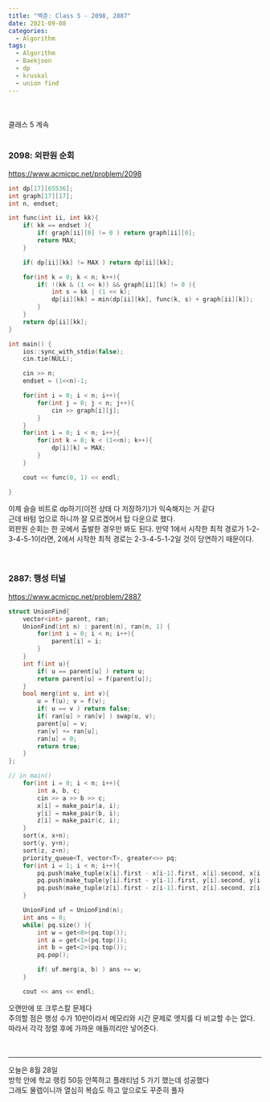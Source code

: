 ```yaml
---
title: "백준: Class 5 - 2098, 2887"
date: 2021-09-08
categories:
  - Algorithm
tags:
  - Algorithm
  - Baekjoon
  - dp
  - kruskal
  - union find
---
```


<br></br>
클래스 5 계속
<br></br>

### 2098: 외판원 순회
https://www.acmicpc.net/problem/2098
```cpp
int dp[17][65536];
int graph[17][17];
int n, endset;

int func(int ii, int kk){
    if( kk == endset ){
        if( graph[ii][0] != 0 ) return graph[ii][0];
        return MAX;
    }

    if( dp[ii][kk] != MAX ) return dp[ii][kk];

    for(int k = 0; k < n; k++){
        if( !(kk & (1 << k)) && graph[ii][k] != 0 ){
            int s = kk | (1 << k);
            dp[ii][kk] = min(dp[ii][kk], func(k, s) + graph[ii][k]);
        }
    }
    return dp[ii][kk];
}

int main() {
    ios::sync_with_stdio(false);
    cin.tie(NULL);

    cin >> n;
    endset = (1<<n)-1;

    for(int i = 0; i < n; i++){
        for(int j = 0; j < n; j++){
            cin >> graph[i][j];
        }
    }
    for(int i = 0; i < n; i++){
        for(int k = 0; k < (1<<n); k++){
            dp[i][k] = MAX;
        }
    }

    cout << func(0, 1) << endl;

}
```
이제 슬슬 비트로 dp하기(이전 상태 다 저장하기)가 익숙해지는 거 같다  
근데 바텀 업으로 하니까 잘 모르겠어서 탑 다운으로 했다.  
외판원 순회는 한 곳에서 출발한 경우만 봐도 된다. 만약 1에서 시작한 최적 경로가 1-2-3-4-5-1이라면, 2에서 시작한 최적 경로는 2-3-4-5-1-2일 것이 당연하기 때문이다.  
<br></br>

### 2887: 행성 터널
https://www.acmicpc.net/problem/2887
```cpp
struct UnionFind{
    vector<int> parent, ran;
    UnionFind(int n) : parent(n), ran(n, 1) {
        for(int i = 0; i < n; i++){
            parent[i] = i;
        }
    }
    int f(int u){
        if( u == parent[u] ) return u;
        return parent[u] = f(parent[u]);
    }
    bool merg(int u, int v){
        u = f(u); v = f(v);
        if( u == v ) return false;
        if( ran[u] > ran[v] ) swap(u, v);
        parent[u] = v;
        ran[v] += ran[u];
        ran[u] = 0;
        return true;
    }
};

// in main()
    for(int i = 0; i < n; i++){
        int a, b, c;
        cin >> a >> b >> c;
        x[i] = make_pair(a, i);
        y[i] = make_pair(b, i);
        z[i] = make_pair(c, i);
    }
    sort(x, x+n);
    sort(y, y+n);
    sort(z, z+n);
    priority_queue<T, vector<T>, greater<>> pq;
    for(int i = 1; i < n; i++){
        pq.push(make_tuple(x[i].first - x[i-1].first, x[i].second, x[i-1].second));
        pq.push(make_tuple(y[i].first - y[i-1].first, y[i].second, y[i-1].second));
        pq.push(make_tuple(z[i].first - z[i-1].first, z[i].second, z[i-1].second));
    }

    UnionFind uf = UnionFind(n);
    int ans = 0;
    while( pq.size() ){
        int w = get<0>(pq.top());
        int a = get<1>(pq.top());
        int b = get<2>(pq.top());
        pq.pop();

        if( uf.merg(a, b) ) ans += w;
    }

    cout << ans << endl;
```
오랜만에 또 크루스칼 문제다  
주의할 점은 행성 수가 10만이라서 메모리와 시간 문제로 엣지를 다 비교할 수는 없다. 따라서 각각 정렬 후에 가까운 애들끼리만 넣어준다.  
<br></br>

---
오늘은 8월 28일  
방학 안에 학교 랭킹 50등 안쪽하고 플래티넘 5 가기 했는데 성공했다  
그래도 물렙이니까 열심히 복습도 하고 앞으로도 꾸준히 풀자
<br></br>
